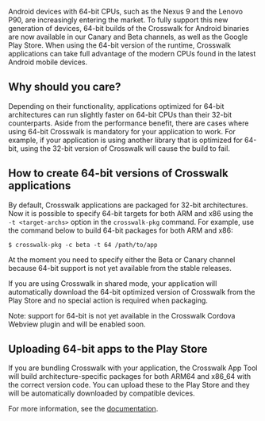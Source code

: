 Android devices with 64-bit CPUs, such as the Nexus 9 and the Lenovo P90, are increasingly entering the market. To fully support this new generation of devices, 64-bit builds of the Crosswalk for Android binaries are now available in our Canary and Beta channels, as well as the Google Play Store. When using the 64-bit version of the runtime, Crosswalk applications can take full advantage of the modern CPUs found in the latest Android mobile devices.

## Why should you care?

Depending on their functionality, applications optimized for 64-bit architectures can run slightly faster on 64-bit CPUs than their 32-bit counterparts. Aside from the performance benefit, there are cases where using 64-bit Crosswalk is mandatory for your application to work. For example, if your application is using another library that is optimized for 64-bit, using the 32-bit version of Crosswalk will cause the build to fail.

## How to create 64-bit versions of Crosswalk applications

By default, Crosswalk applications are packaged for 32-bit architectures. Now it is possible to specify 64-bit targets for both ARM and x86 using the `-t <target-archs>` option in the `crosswalk-pkg` command. For example, use the command below to build 64-bit packages for both ARM and x86:

```
$ crosswalk-pkg -c beta -t 64 /path/to/app
```

At the moment you need to specify either the Beta or Canary channel because 64-bit support is not yet available from the stable releases.

If you are using Crosswalk in shared mode, your application will automatically download the 64-bit optimized version of Crosswalk from the Play Store and no special action is required when packaging.

Note: support for 64-bit is not yet available in the Crosswalk Cordova Webview plugin and will be enabled soon.

## Uploading 64-bit apps to the Play Store

If you are bundling Crosswalk with your application, the Crosswalk App Tool will build architecture-specific packages for both ARM64 and x86_64 with the correct version code. You can upload these to the Play Store and they will be automatically downloaded by compatible devices.

For more information, see the [documentation](/documentation/android/android_64bit.html).
